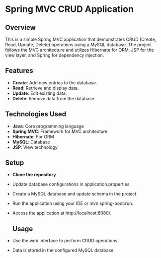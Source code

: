 # Spring MVC CRUD Application

## Overview  
This is a simple Spring MVC application that demonstrates CRUD (Create, Read, Update, Delete) operations using a MySQL database. The project follows the MVC architecture and utilizes Hibernate for ORM, JSP for the view layer, and Spring for dependency injection.  

## Features  
- **Create**: Add new entries to the database.  
- **Read**: Retrieve and display data.  
- **Update**: Edit existing data.  
- **Delete**: Remove data from the database.  

## Technologies Used  
- **Java**: Core programming language  
- **Spring MVC**: Framework for MVC architecture  
- **Hibernate**: For ORM  
- **MySQL**: Database  
- **JSP**: View technology  

## Setup

- **Clone the repository**
  
- Update database configurations in application.properties.
- Create a MySQL database and update schema in the project.
- Run the application using your IDE or mvn spring-boot:run.
- Access the application at http://localhost:8080/.

  ## Usage
- Use the web interface to perform CRUD operations.
- Data is stored in the configured MySQL database.
